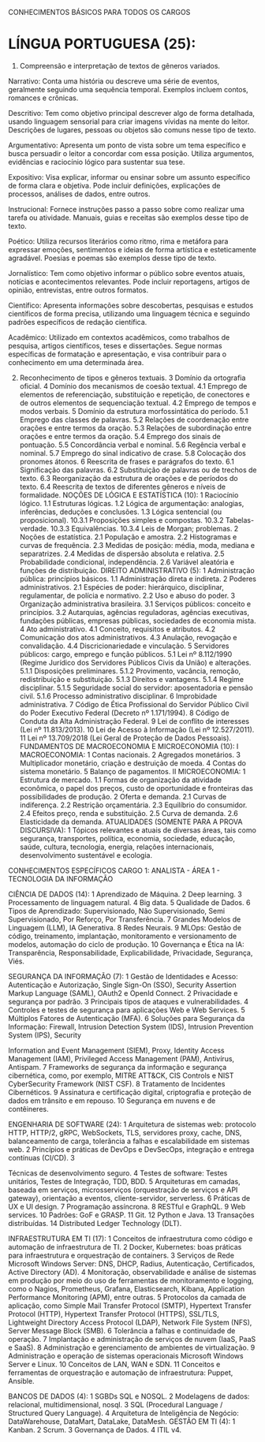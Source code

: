 CONHECIMENTOS BÁSICOS PARA TODOS OS CARGOS
# LÍNGUA PORTUGUESA (25): 
1. Compreensão e interpretação de textos de gêneros variados. 

Narrativo: Conta uma história ou descreve uma série de eventos, geralmente seguindo uma sequência temporal. Exemplos incluem contos, romances e crônicas.

Descritivo: Tem como objetivo principal descrever algo de forma detalhada, usando linguagem sensorial para criar imagens vívidas na mente do leitor. Descrições de lugares, pessoas ou objetos são comuns nesse tipo de texto.

Argumentativo: Apresenta um ponto de vista sobre um tema específico e busca persuadir o leitor a concordar com essa posição. Utiliza argumentos, evidências e raciocínio lógico para sustentar sua tese.

Expositivo: Visa explicar, informar ou ensinar sobre um assunto específico de forma clara e objetiva. Pode incluir definições, explicações de processos, análises de dados, entre outros.

Instrucional: Fornece instruções passo a passo sobre como realizar uma tarefa ou atividade. Manuais, guias e receitas são exemplos desse tipo de texto.

Poético: Utiliza recursos literários como ritmo, rima e metáfora para expressar emoções, sentimentos e ideias de forma artística e esteticamente agradável. Poesias e poemas são exemplos desse tipo de texto.

Jornalístico: Tem como objetivo informar o público sobre eventos atuais, notícias e acontecimentos relevantes. Pode incluir reportagens, artigos de opinião, entrevistas, entre outros formatos.

Científico: Apresenta informações sobre descobertas, pesquisas e estudos científicos de forma precisa, utilizando uma linguagem técnica e seguindo padrões específicos de redação científica.

Acadêmico: Utilizado em contextos acadêmicos, como trabalhos de pesquisa, artigos científicos, teses e dissertações. Segue normas específicas de formatação e apresentação, e visa contribuir para o conhecimento em uma determinada área.


2. Reconhecimento de tipos e gêneros textuais. 3 Domínio da ortografia oficial. 4 Domínio dos mecanismos de
coesão textual. 4.1 Emprego de elementos de referenciação, substituição e repetição, de conectores e de
outros elementos de sequenciação textual. 4.2 Emprego de tempos e modos verbais. 5 Domínio da estrutura
morfossintática do período. 5.1 Emprego das classes de palavras. 5.2 Relações de coordenação entre orações
e entre termos da oração. 5.3 Relações de subordinação entre orações e entre termos da oração. 5.4 Emprego
dos sinais de pontuação. 5.5 Concordância verbal e nominal. 5.6 Regência verbal e nominal. 5.7 Emprego do
sinal indicativo de crase. 5.8 Colocação dos pronomes átonos. 6 Reescrita de frases e parágrafos do texto. 6.1
Significação das palavras. 6.2 Substituição de palavras ou de trechos de texto. 6.3 Reorganização da estrutura 
de orações e de períodos do texto. 6.4 Reescrita de textos de diferentes gêneros e níveis de formalidade.
NOÇÕES DE LÓGICA E ESTATÍSTICA (10): 1 Raciocínio lógico. 1.1 Estruturas lógicas. 1.2 Lógica de
argumentação: analogias, inferências, deduções e conclusões. 1.3 Lógica sentencial (ou proposicional). 10.3.1
Proposições simples e compostas. 10.3.2 Tabelas-verdade. 10.3.3 Equivalências. 10.3.4 Leis de Morgan;
problemas. 2 Noções de estatística. 2.1 População e amostra. 2.2 Histogramas e curvas de frequência. 2.3
Medidas de posição: média, moda, mediana e separatrizes. 2.4 Medidas de dispersão absoluta e relativa. 2.5
Probabilidade condicional, independência. 2.6 Variável aleatória e funções de distribuição.
DIREITO ADMINISTRATIVO (5): 1 Administração pública: princípios básicos. 1.1 Administração direta e
indireta. 2 Poderes administrativos. 2.1 Espécies de poder: hierárquico, disciplinar, regulamentar, de polícia e
normativo. 2.2 Uso e abuso do poder. 3 Organização administrativa brasileira. 3.1 Serviços públicos: conceito
e princípios. 3.2 Autarquias, agências reguladoras, agências executivas, fundações públicas, empresas
públicas, sociedades de economia mista. 4 Ato administrativo. 4.1 Conceito, requisitos e atributos. 4.2
Comunicação dos atos administrativos. 4.3 Anulação, revogação e convalidação. 4.4 Discricionariedade e
vinculação. 5 Servidores públicos: cargo, emprego e função públicos. 5.1 Lei nº 8.112/1990 (Regime Jurídico
dos Servidores Públicos Civis da União) e alterações. 5.1.1 Disposições preliminares. 5.1.2 Provimento,
vacância, remoção, redistribuição e substituição. 5.1.3 Direitos e vantagens. 5.1.4 Regime disciplinar. 5.1.5
Seguridade social do servidor: aposentadoria e pensão civil. 5.1.6 Processo administrativo disciplinar. 6
Improbidade administrativa. 7 Código de Ética Profissional do Servidor Público Civil do Poder Executivo
Federal (Decreto nº 1.171/1994). 8 Código de Conduta da Alta Administração Federal. 9 Lei de conflito de
interesses (Lei nº 11.813/2013). 10 Lei de Acesso à Informação (Lei nº 12.527/2011). 11 Lei nº 13.709/2018
(Lei Geral de Proteção de Dados Pessoais).
FUNDAMENTOS DE MACROECONOMIA E MICROECONOMIA (10): I MACROECONOMIA: 1 Contas nacionais.
2 Agregados monetários. 3 Multiplicador monetário, criação e destruição de moeda. 4 Contas do sistema
monetário. 5 Balanço de pagamentos. II MICROECONOMIA: 1 Estrutura de mercado. 1.1 Formas de
organização da atividade econômica, o papel dos preços, custo de oportunidade e fronteiras das
possibilidades de produção. 2 Oferta e demanda. 2.1 Curvas de indiferença. 2.2 Restrição orçamentária. 2.3
Equilíbrio do consumidor. 2.4 Efeitos preço, renda e substituição. 2.5 Curva de demanda. 2.6 Elasticidade da
demanda.
ATUALIDADES (SOMENTE PARA A PROVA DISCURSIVA): 1 Tópicos relevantes e atuais de diversas áreas, tais
como segurança, transportes, política, economia, sociedade, educação, saúde, cultura, tecnologia, energia,
relações internacionais, desenvolvimento sustentável e ecologia.


CONHECIMENTOS ESPECÍFICOS
CARGO 1: ANALISTA - ÁREA 1 - TECNOLOGIA DA INFORMAÇÃO

CIÊNCIA DE DADOS (14): 1 Aprendizado de Máquina. 2 Deep learning. 3 Processamento de linguagem natural.
4 Big data. 5 Qualidade de Dados. 6 Tipos de Aprendizado: Supervisionado, Não Supervisionado, Semi
Supervisionado, Por Reforço, Por Transferência. 7 Grandes Modelos de Linguagem (LLM), IA Generativa. 8
Redes Neurais. 9 MLOps: Gestão de código, treinamento, implantação, monitoramento e versionamento de
modelos, automação do ciclo de produção. 10 Governança e Ética na IA: Transparência, Responsabilidade,
Explicabilidade, Privacidade, Segurança, Viés.

SEGURANÇA DA INFORMAÇÃO (7): 1 Gestão de Identidades e Acesso: Autenticação e Autorização, Single
Sign-On (SSO), Security Assertion Markup Language (SAML), OAuth2 e OpenId Connect. 2 Privacidade e
segurança por padrão. 3 Principais tipos de ataques e vulnerabilidades. 4 Controles e testes de segurança
para aplicações Web e Web Services. 5 Múltiplos Fatores de Autenticação (MFA). 6 Soluções para Segurança
da Informação: Firewall, Intrusion Detection System (IDS), Intrusion Prevention System (IPS), Security 

Information and Event Management (SIEM), Proxy, Identity Access Management (IAM), Privileged Access
Management (PAM), Antivírus, Antispam. 7 Frameworks de segurança da informação e segurança
cibernética, como, por exemplo, MITRE ATT&CK, CIS Controls e NIST CyberSecurity Framework (NIST CSF). 8
Tratamento de Incidentes Cibernéticos. 9 Assinatura e certificação digital, criptografia e proteção de dados
em trânsito e em repouso. 10 Segurança em nuvens e de contêineres.

ENGENHARIA DE SOFTWARE (24): 1 Arquitetura de sistemas web: protocolo HTTP, HTTP/2, gRPC,
WebSockets, TLS, servidores proxy, cache, DNS, balanceamento de carga, tolerância a falhas e escalabilidade
em sistemas web. 2 Princípios e práticas de DevOps e DevSecOps, integração e entrega contínuas (CI/CD). 3

Técnicas de desenvolvimento seguro. 4 Testes de software: Testes unitários, Testes de Integração, TDD, BDD.
5 Arquiteturas em camadas, baseada em serviços, microsserviços (orquestração de serviços e API gateway),
orientação a eventos, cliente-servidor, serverless. 6 Práticas de UX e UI design. 7 Programação assíncrona. 8
RESTful e GraphQL. 9 Web services. 10 Padrões: GoF e GRASP. 11 Git. 12 Python e Java. 13 Transações
distribuídas. 14 Distributed Ledger Technology (DLT).

INFRAESTRUTURA EM TI (17): 1 Conceitos de infraestrutura como código e automação de infraestrutura de
TI. 2 Docker, Kubernetes: boas práticas para infraestrutura e orquestração de containers. 3 Serviços de Rede
Microsoft Windows Server: DNS, DHCP, Radius, Autenticação, Certificados, Active Directory (AD). 4
Monitoração, observabilidade e análise de sistemas em produção por meio do uso de ferramentas de
monitoramento e logging, como o Nagios, Prometheus, Grafana, Elasticsearch, Kibana, Application
Performance Monitoring (APM), entre outras. 5 Protocolos da camada de aplicação, como Simple Mail
Transfer Protocol (SMTP), Hypertext Transfer Protocol (HTTP), Hypertext Transfer Protocol (HTTPS), SSL/TLS,
Lightweight Directory Access Protocol (LDAP), Network File System (NFS), Server Message Block (SMB). 6
Tolerância a falhas e continuidade de operação. 7 Implantação e administração de serviços de nuvem (IaaS,
PaaS e SaaS). 8 Administração e gerenciamento de ambientes de virtualização. 9 Administração e operação
de sistemas operacionais Microsoft Windows Server e Linux. 10 Conceitos de LAN, WAN e SDN. 11 Conceitos
e ferramentas de orquestração e automação de infraestrutura: Puppet, Ansible.

BANCOS DE DADOS (4): 1 SGBDs SQL e NOSQL. 2 Modelagens de dados: relacional, multidimensional, nosql.
3 SQL (Procedural Language / Structured Query Language). 4 Arquitetura de Inteligência de Negócio:
DataWarehouse, DataMart, DataLake, DataMesh.
GESTÃO EM TI (4): 1 Kanban. 2 Scrum. 3 Governança de Dados. 4 ITIL v4.